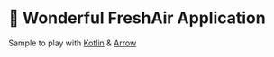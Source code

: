 # 🦄 Wonderful FreshAir Application

Sample to play with [Kotlin](https://kotlinlang.org/) & [Arrow](https://arrow-kt.io/)

